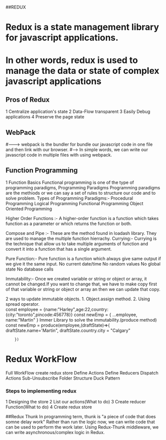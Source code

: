 ##REDUX
# Redux is a state management library for javascript applications.
# In other words, redux is used to manage the data or state of complex javascript applications
## Pros of Redux
1  Centralize application's state
2  Data-Flow transparent
3  Easily Debug applications
4  Preserve the page state

## WebPack

#---> webpack is the bundler for bundle our javascript code in one file and then link with our browser.
#--> In simple words, we can write our javascript code in multiple files with using webpack.


## Function Programming
1 Function Basics
   Functional programming is one of the type of programming paradigms, Programming Paradigms
    Programming paradigms are the methiods or we can say a set of rules to structure our code and to solve problem.
     Types of Programming Paradigms:-
        Procedural Programming
        Logical Programming
        Functional Programming
        Object Oriented Programming

   Higher Order Functions :- A higher-order function is a function which takes function as a parameter or which returns the function or both.

   Compose and Pipe :- These are the method found in loadash library. They are used to manage the multiple function hierrachy.
   Currying:- Currying is the technique that allow us to take multiple arguments of function and convert it into a function that has a single argument.

   Pure Function:- Pure function is a function which always give same output if we give it the same input.
      No current date/time
      No random values
      No global state
      No database calls
   
   Immutability:- Once we created variable or string or object or array, it cannot be changed.If you want to change that, we have to make copy first of that variable or string or object or array an then we can update that copy.
   
   2 ways to update immutable objects.
     1. Object.assign method. 
     2. Using spread operator.  
        const employee = {name:"Harley",age:22,country:{city:"toronto",pincode:456778}}
        const newEmp = {
         ...employee,
         name:"Martin"
        }
        Immer Library to solve the immutability.(produce method)
        const newEmp = produce(employee,(draftState)=>{
         draftState.name='Martin",
         draftState.country.city = "Calgary"


        })


# Redux WorkFlow

Full WorkFlow
create redux store 
Define Actions
Define Reducers
Dispatch Actions
Sub-Unsubscribe
Folder Structure
Duck Pattern

### Steps to implementing redux
 1 Designing the store
 2 List our actions(What to do)
 3 Create reducer Function(What to do)
 4 Create redux store


##Redux Thunk
In programming term, thunk is "a piece of code that does somne delay work"
Rather than run the logic now, we can write code that can be used to perform the work later.
Using Redux-Thunk middleware, we can write asynchronous/complex logic in Redux.